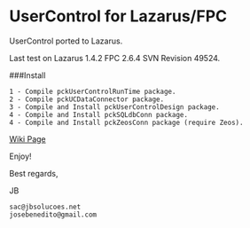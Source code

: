 # UserControl for Lazarus/FPC

UserControl ported to Lazarus.

Last test on Lazarus 1.4.2 FPC 2.6.4 SVN Revision 49524.

###Install
```
1 - Compile pckUserControlRunTime package.
2 - Compile pckUCDataConnector package.
3 - Compile and Install pckUserControlDesign package.
4 - Compile and Install pckSQLdbConn package.
4 - Compile and Install pckZeosConn package (require Zeos).
```

[Wiki Page](https://github.com/jbsolucoes/ucp/wiki/Wiki-Home)

Enjoy!

Best regards,

JB
```
sac@jbsolucoes.net 
josebenedito@gmail.com
```
